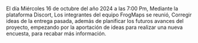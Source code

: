 El día Miércoles 16 de octubre del año 2024 a las 7:00 Pm, Mediante la plataforma Discort, Los integrantes del equipo FrogMaps se reunió, Corregir ideas de la entrega pasada, además de planificar los futuros avances del proyecto, empezando por la aportación de ideas para realizar una nueva encuesta, para recabar más información.
